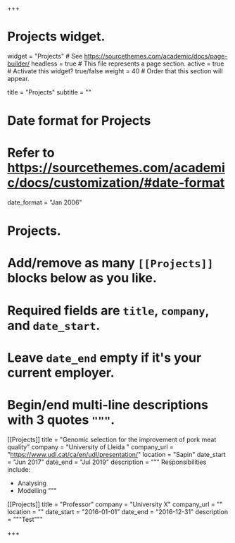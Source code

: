 +++
# Projects widget.
widget = "Projects"  # See https://sourcethemes.com/academic/docs/page-builder/
headless = true  # This file represents a page section.
active = true  # Activate this widget? true/false
weight = 40  # Order that this section will appear.

title = "Projects"
subtitle = ""

# Date format for Projects
#   Refer to https://sourcethemes.com/academic/docs/customization/#date-format
date_format = "Jan 2006"

# Projects.
#   Add/remove as many `[[Projects]]` blocks below as you like.
#   Required fields are `title`, `company`, and `date_start`.
#   Leave `date_end` empty if it's your current employer.
#   Begin/end multi-line descriptions with 3 quotes `"""`.
[[Projects]]
  title = "Genomic selection for the improvement of pork meat quality"
  company = "University of Lleida "
  company_url = "https://www.udl.cat/ca/en/udl/presentation/"
  location = "Sapin"
  date_start = "Jun 2017"
  date_end = "Jul 2019"
  description = """
  Responsibilities include:
  
  * Analysing
  * Modelling
  """

[[Projects]]
  title = "Professor"
  company = "University X"
  company_url = ""
  location = ""
  date_start = "2016-01-01"
  date_end = "2016-12-31"
  description = """Test"""

+++
